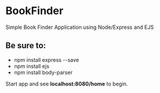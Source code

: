 # BookFinder
Simple Book Finder Application using Node/Express and EJS

## Be sure to:
- npm install express --save
- npm install ejs
- npm install body-parser

Start app and see **localhost:8080/home** to begin.
